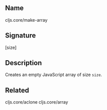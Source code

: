 ## Name
cljs.core/make-array

## Signature
[size]

## Description

Creates an empty JavaScript array of size `size`.

## Related
cljs.core/aclone
cljs.core/array
